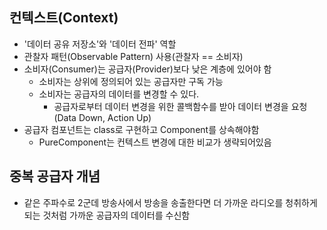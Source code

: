 ## 컨텍스트(Context)
- '데이터 공유 저장소'와 '데이터 전파' 역할
- 관찰자 패턴(Observable Pattern) 사용(관찰자 == 소비자)
- 소비자(Consumer)는 공급자(Provider)보다 낮은 계층에 있어야 함
  - 소비자는 상위에 정의되어 있는 공급자만 구독 가능
  - 소비자는 공급자의 데이터를 변경할 수 있다.
    - 공급자로부터 데이터 변경을 위한 콜백함수를 받아 데이터 변경을 요청(Data Down, Action Up)
- 공급자 컴포넌트는 class로 구현하고 Component를 상속해야함
  - PureComponent는 컨텍스트 변경에 대한 비교가 생략되어있음


## 중복 공급자 개념
  - 같은 주파수로 2군데 방송사에서 방송을 송출한다면 더 가까운 라디오를 청취하게 되는 것처럼 가까운 공급자의 데이터를 수신함

```javascript

```

```javascript

```

```javascript

```

```javascript

```

  